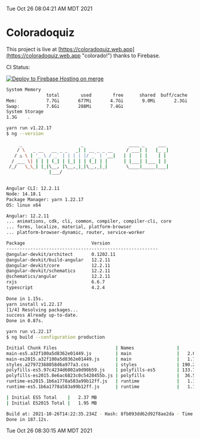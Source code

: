 Tue Oct 26 08:04:21 AM MDT 2021

# Coloradoquiz


This project is live at [https://coloradoquiz.web.app](https://coloradoquiz.web.app "colorado!") thanks to Firebase.

CI Status: 

[![Deploy to Firebase Hosting on merge](https://github.com/teamkushal/coloradoquiz/actions/workflows/firebase-hosting-merge.yml/badge.svg)](https://github.com/teamkushal/coloradoquiz/actions/workflows/firebase-hosting-merge.yml)

```bash
System Memory
               total        used        free      shared  buff/cache   available
Mem:           7.7Gi       677Mi       4.7Gi       9.0Mi       2.3Gi       6.7Gi
Swap:          7.6Gi       288Mi       7.4Gi
System Storage
1.3G	.
```
```bash
yarn run v1.22.17
$ ng --version

     _                      _                 ____ _     ___
    / \   _ __   __ _ _   _| | __ _ _ __     / ___| |   |_ _|
   / △ \ | '_ \ / _` | | | | |/ _` | '__|   | |   | |    | |
  / ___ \| | | | (_| | |_| | | (_| | |      | |___| |___ | |
 /_/   \_\_| |_|\__, |\__,_|_|\__,_|_|       \____|_____|___|
                |___/
    

Angular CLI: 12.2.11
Node: 14.18.1
Package Manager: yarn 1.22.17
OS: linux x64

Angular: 12.2.11
... animations, cdk, cli, common, compiler, compiler-cli, core
... forms, localize, material, platform-browser
... platform-browser-dynamic, router, service-worker

Package                         Version
---------------------------------------------------------
@angular-devkit/architect       0.1202.11
@angular-devkit/build-angular   12.2.11
@angular-devkit/core            12.2.11
@angular-devkit/schematics      12.2.11
@schematics/angular             12.2.11
rxjs                            6.6.7
typescript                      4.2.4
    
Done in 1.15s.
yarn install v1.22.17
[1/4] Resolving packages...
success Already up-to-date.
Done in 0.87s.
```
```bash
yarn run v1.22.17
$ ng build --configuration production

Initial Chunk Files                      | Names                |      Size
main-es5.a32f100a5d8362e01449.js         | main                 |   2.05 MB
main-es2015.a32f100a5d8362e01449.js      | main                 |   1.73 MB
styles.a27972368058d6a977a3.css          | styles               | 190.28 kB
polyfills-es5.97c4234d6002a9d90b59.js    | polyfills-es5        | 133.74 kB
polyfills-es2015.8e6ac6823c0c5428455b.js | polyfills            |  36.55 kB
runtime-es2015.1b6a1778a583a99b12ff.js   | runtime              |   1.17 kB
runtime-es5.1b6a1778a583a99b12ff.js      | runtime              |   1.17 kB

| Initial ES5 Total    |   2.37 MB
| Initial ES2015 Total |   1.95 MB

Build at: 2021-10-26T14:22:35.234Z - Hash: 8fb093dd62d92f8ae2da - Time: 181145ms
Done in 187.12s.
```
Tue Oct 26 08:30:15 AM MDT 2021
